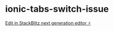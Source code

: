 # ionic-tabs-switch-issue

[Edit in StackBlitz next generation editor ⚡️](https://stackblitz.com/~/github.com/jansoltis/ionic-tabs-switch-issue)